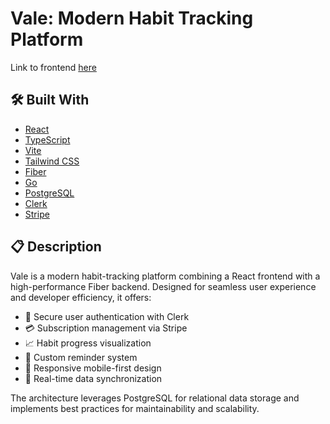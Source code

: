 # Vale: Modern Habit Tracking Platform
Link to frontend [here](https://github.com/ci-dominguez/vale-react-typescript-frontend)

## 🛠️ Built With

- [React](https://react.dev/)
- [TypeScript](https://www.typescriptlang.org/)
- [Vite](https://vitejs.dev/)
- [Tailwind CSS](https://tailwindcss.com/)
- [Fiber](https://gofiber.io/)
- [Go](https://go.dev/)
- [PostgreSQL](https://www.postgresql.org/)
- [Clerk](https://clerk.com/)
- [Stripe](https://stripe.com/)

## 📋 Description

Vale is a modern habit-tracking platform combining a React frontend with a high-performance Fiber backend. Designed for seamless user experience and developer efficiency, it offers:

- 🔐 Secure user authentication with Clerk
- 💳 Subscription management via Stripe
- 📈 Habit progress visualization
- 🔔 Custom reminder system
- 📱 Responsive mobile-first design
- 🔄 Real-time data synchronization

The architecture leverages PostgreSQL for relational data storage and implements best practices for maintainability and scalability.
